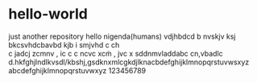 # hello-world
just another repository
hello nigenda(humans)
vdjhbdcd b nvskjv ksj bkcsvhdcbavbd  kjb i smjvhd c ch  
c jadcj zcmnv , ic
c c ncvc xcṁ  , jvc x sddnmvladdabc cn,vbadlc d.hkfghjlndlkvsdl/kbshj,gsdknxmlcgkdjlknacbdefghijklmnopqrstuvwsxyz
abcdefghijklmnopqrstuvwxyz 
123456789
